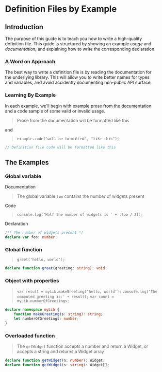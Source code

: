 # Definition Files by Example

## Introduction

The purpose of this guide is to teach you how to write a high-quality definition file.
This guide is structured by showing an example *usage* and *documentation*,
  and explaining how to write the corresponding declaration.

### A Word on Approach

The best way to write a definition file is by reading the documentation for the underlying library.
This will allow you to write better names for types and variables, and avoid accidently documenting non-public API surface.

### Learning By Example

In each example, we'll begin with example prose from the documentation and a code sample of some valid or invalid usage.

> Prose from the documentation will be formatted like this

and

> `example.code("will be formatted", "like this");`

```ts
// Definition file code will be formatted like this
```

## The Examples

### Global variable

Documentation
> The global variable `foo` contains the number of widgets present

Code
> `console.log('Half the number of widgets is ' + (foo / 2));`

Declaration
```ts
/** The number of widgets present */
declare var foo: number;
```

### Global function

> `greet('hello, world');`

```ts
declare function greet(greeting: string): void;
```

### Object with properties

> `var result = myLib.makeGreeting('hello, world');`
> `console.log('The computed greeting is:' + result);`
> `var count = myLib.numberOfGreetings;`

```ts
declare namespace myLib {
    function makeGreeting(s: string): string;	
    let numberOfGreetings: number;
}
```

### Overloaded function

> The `getWidget` function accepts a number and return a Widget, or accepts a string and returns a Widget array

```ts
declare function getWidget(n: number): Widget;
declare function getWidget(s: string): Widget[];
```

